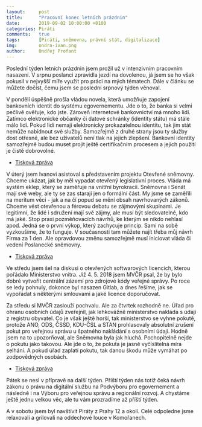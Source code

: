 ```yaml
---
layout:     post
title:      "Pracovní konec letních prázdnin"
date:       2019-09-02 10:00:00 +0100
categories: Piráti
comments:   true
tags:       [Piráti, sněmovna, právní stát, digitalizace]
img:        ondra-ivan.png
author:     Ondřej Profant
---
```


Poslední týden letních prázdnin jsem prožil už v intenzivním pracovním nasazení. V srpnu poslanci zpravidla jezdí na dovolenou, já jsem se ho však pokusil v nejvyšší míře využít pro práci na mých tématech. Dále v článku se můžete dočíst, čemu jsem se poslední srpnový týden věnoval.

<!--more-->

V pondělí úspěšně prošla vládou novela, která umožňuje zapojení bankovních identit do systému egovernementu. Jde o to, že banka si velmi pečlivě ověřuje, kdo jste. Zároveň internetové bankovnictví má mnoho lidí. Zatímco elektronické občanky či datové schránky (identity státu) má stále málo lidí. Pokud lidi nemají elektronicky prokazatelnou identitu, tak jim stát nemůže nabídnout své služby. Samozřejmě z druhé strany jsou ty služby dost otřesné, ale bez uživatelů není tlak na jejich zlepšení. Bankovní identity samozřejmě budou muset projít ještě certifikačním procesem a jejich použití je čistě dobrovolné.

* [Tisková zpráva](https://www.pirati.cz/tiskove-zpravy/navrh-komunikace-se-statem-bankovni-identitou.html)

V úterý jsem Ivanovi asistoval s představením projektu Otevřené sněmovny. Chceme ukázat, jak by měl vypadat otevřený legislativní proces. Vláda má systém eklep, který se zaměřuje na vnitřní byrokracii. Sněmovna i Senát mají své weby, ale ty se zas starají jen o formální část. My jsme se zaměřili na meritum věci - jak a na čí popud se mění obsah navrhovaných zákonů. Chceme vést otevřenou a férovou debatu se zájmovými skupinami. Je legitimní, že lidé i sdružení mají své zájmy, ale musí být sledovatelné, kdo má jaké. Stop praxi pozměňovacích návrhů, ke kterým se nikdo nehlasí apod. Jedná se o první výkop, který zachycuje princip. Sami na sobě vyzkoušíme, že to funguje. V současnosti tam můžete najít třeba můj návrh Firma za 1 den. Ale opravdovou změnu samozřejmě musí iniciovat vláda či vedení Poslanecké sněmovny.

* [Tisková zpráva](https://www.pirati.cz/tiskove-zpravy/otevrena-snemovna-pirati-spustili-legislativni-web.html)

Ve středu jsem šel na diskusi o otevřených softwarových licencích, kterou pořádalo Ministerstvo vnitra. Již 4. 5. 2018 jsem MVČR psal, že by bylo dobré vytvořit centrální zázemí pro zdrojové kódy veřejné správy. Po roce se ledy pohnuly, dokonce byl nasazen Gitlab, a dnes řešíme, jak se vypořádat s některými smlouvami a jaké licence doporučovat.

Za středu si MVČR zaslouží pochvalu. Ale za čtvrtek rozhodně ne. Úřad pro ohranu osobních údajů zveřejnil, jak lehkovážně ministerstvo nakláda s údaji z registru obyvatel. Co je však ještě horší, tak ministerstvo se vyhne pokutě, protože ANO, ODS, ČSSD, KDU-ČSL a STAN prohlasovaly absolutní zrušení pokut pro veřejnou správu u špatného nakládání s osobními údaji. Hodně jsem na to upozorňoval, ale Sněmovna byla jak hluchá. Pochopitelně nejde o pokutu jako takovou. Ale jde o to, že pokuta je jasně vyčíslitelná míra selhání. A pokud úřad zaplatí pokutu, tak danou škodu může vymáhat po zodpovědných osobách.

* [Tisková zpráva](https://www.pirati.cz/tiskove-zpravy/mv-bez-pokuty-za-100tisic-neopravnenych-pristupu.html)

Pátek se nesl v přípravě na další týden. Příští týden nás totiž čeká návrh zákonu o právu na digitální službu na Podvýboru pro egovernement a následně i na Výboru pro veřejnou správu a regionální rozvoj. A chystáme ještě jednu velkou věc, ale tu vám prozradíme až příští týden.

A v sobotu jsem byl navštívit Piráty z Prahy 12 a okolí. Celé odpoledne jsme relaxovali a grilovali na oddechové louce v Komořanech.
